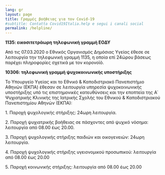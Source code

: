 ```yaml
---
lang: gr
layout: page
title: Γραμμές βοήθειας για τον Covid-19 
#subtitle: Contatta Covid19Italia.help e segui i canali social
permalink: /helpline/
---
```


<div>
	<p>
		<b> 1135: εικοσιτετράωρη τηλεφωνική γραμμή ΕΟΔΥ </b>
	</p>
	<p>
	Από τις 07.03.2020 ο Εθνικός Οργανισμός Δημόσιας Υγείας έθεσε σε λειτουργία την τηλεφωνική γραμμή 1135, η οποία επί 24ώρου βάσεως παρέχει πληροφορίες σχετικά με τον κορονοϊό.
	</p>
	<p>
		<b> 10306: τηλεφωνική γραμμή ψυχοκοινωνικής υποστήριξης </b>
	</p>	
	<p>
		Το Υπουργείο Υγείας και το Εθνικό & Καποδιστριακό Πανεπιστήμιο Αθηνών (ΕΚΠΑ) έθεσαν σε λειτουργία υπηρεσία ψυχοκοινωνικής υποστήριξης υπό τις επιστημονικές κατευθύνσεις και την εποπτεία της Α΄ Ψυχιατρικής Κλινικής της Ιατρικής Σχολής του Εθνικού & Καποδιστριακού Πανεπιστημίου Αθηνών (ΕΚΠΑ):
	</p>
	<p>
		1. Παροχή ψυχολογικής στήριξης: 24ωρη λειτουργία.
	</p>
	<p>
		2. Παροχή ψυχιατρικής βοήθειας σε πάσχοντες από ψυχικό νόσημα: λειτουργία από 08.00 έως 20.00.
	</p>
	<p>
		3. Παροχή ψυχολογικής στήριξης παιδιών και οικογενειών: 24ωρη λειτουργία.
	</p>
	<p>
		4. Παροχή ψυχολογικής στήριξης υγειονομικού προσωπικού: λειτουργία από 08.00 έως 20.00
	</p>
	<p>
		5. Παροχή κοινωνικής στήριξης: λειτουργία από 08.00 έως 20.00
	</p>

	
</div>
